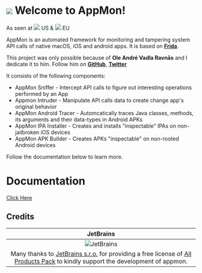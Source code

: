 ![](https://raw.githubusercontent.com/dpnishant/appmon/master/resources/logo.png)
Welcome to AppMon!
==================
As seen at [![](https://www.toolswatch.org/badges/arsenal/2016.svg)](https://www.blackhat.com/us-16/arsenal.html#appmon) US & [![](https://www.toolswatch.org/badges/arsenal/2016.svg)](https://www.blackhat.com/eu-16/arsenal.html#appmon-runtime-security-testing-and-profiling-framework-for-native-apps) EU

AppMon is an automated framework for monitoring and tampering system API calls of native macOS, iOS and android apps. It is based on [**Frida**](http://www.frida.re).

This project was only possible because of **Ole André Vadla Ravnås** and I dedicate it to him. Follow him on [**GitHub**](https://github.com/oleavr), [**Twitter**](https://twitter.com/oleavr)

It consists of the following components:

* AppMon Sniffer - Intercept API calls to figure out interesting operations performed by an App
* Appmon Intruder - Manipulate API calls data to create change app's original behavior
* AppMon Android Tracer - Automcatically traces Java classes, methods, its arguments and their data-types in Android APKs
* AppMon IPA Installer - Creates and installs "inspectable" IPAs on non-jailbroken iOS devices
* AppMon APK Builder - Creates APKs "inspectable" on non-rooted Android devices

Follow the documentation below to learn more.

Documentation
=============

[Click Here](https://dpnishant.github.com/appmon/)


## Credits

|JetBrains|
|:-:|
|![JetBrains](https://github.com/dpnishant/appmon/raw/master/screenshots/external/jetbrains.png)|
|Many thanks to [JetBrains s.r.o.](https://www.jetbrains.com) for providing a free license of [All Products Pack](https://www.jetbrains.com/store/?fromMenu#edition=personal) to kindly support the development of appmon.|
